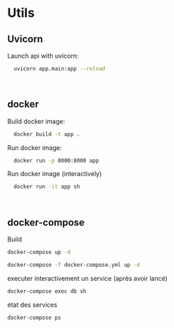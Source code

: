 # Utils

## Uvicorn
Launch api with uvicorn:
```sh
  uvicorn app.main:app --reload
```
<br>

## docker
Build docker image:
```sh
  docker build -t app .
```

Run docker image:
```sh
  docker run -p 8000:8000 app
```

Run docker image (interactively)
```sh
  docker run -it app sh
```
<br>

## docker-compose

Build
```sh
docker-compose up -d
```
```sh
docker-compose -f docker-compose.yml up -d
```
executer interactivement un service (après avoir lancé)
```sh
docker-compose exec db sh
```
état des services
```sh
docker-compose ps
```
<br>

